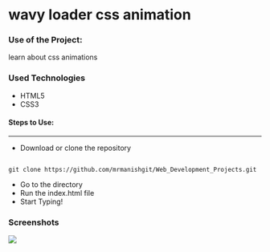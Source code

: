 <h1>wavy loader css animation</h1>



### Use of the Project:

<p> learn about css animations</p>

<h3>Used Technologies</h3>
<ul>
  <li>HTML5</li>
  <li>CSS3</li>
</ul>

#### Steps to Use:

---

- Download or clone the repository

```

git clone https://github.com/mrmanishgit/Web_Development_Projects.git
```

- Go to the directory
- Run the index.html file
- Start Typing!

<h3> Screenshots </h3>
<img src = "https://github.com/ayushseth07/Web-dev-mini-projects/blob/patch/Virtual%20Keyboard/snap.PNG" />
<br>
